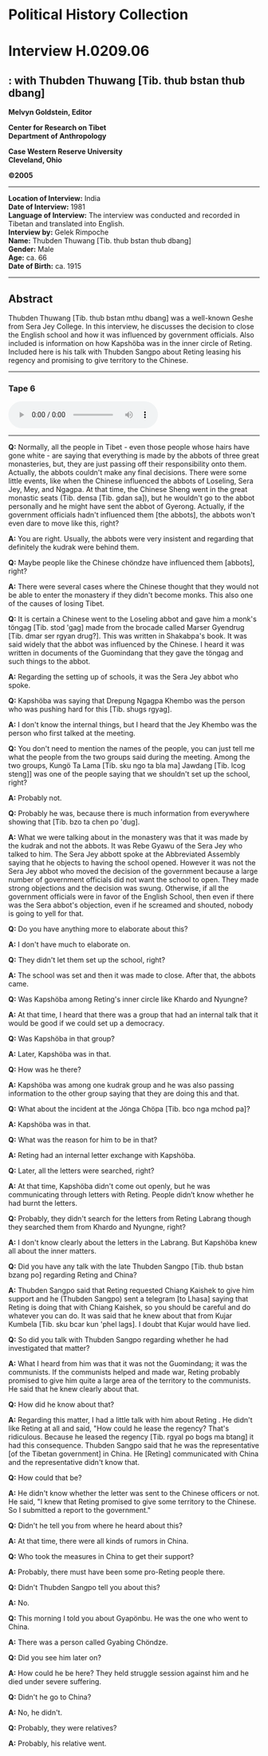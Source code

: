 # Political History Collection  
# Interview H.0209.06   
##  : with Thubden Thuwang [Tib. thub bstan thub dbang]   


**Melvyn Goldstein, Editor**  

**Center for Research on Tibet**  
**Department of Anthropology**  

**Case Western Reserve University**  
**Cleveland, Ohio**  

**©2005**  

---  
**Location of Interview:** India  
**Date of Interview:** 1981  
**Language of Interview:** The interview was conducted and recorded in Tibetan and translated into English.  
**Interview by:** Gelek Rimpoche  
**Name:** Thubden Thuwang [Tib. thub bstan thub dbang]  
**Gender:** Male  
**Age:** ca. 66  
**Date of Birth:** ca. 1915  
  
---  
## Abstract  

 Thubden Thuwang [Tib. thub bstan mthu dbang] was a well-known Geshe from Sera Jey College. In this interview, he discusses the decision to close the English school and how it was influenced by government officials. Also included is information on how Kapshöba was in the inner circle of Reting. Included here is his talk with Thubden Sangpo about Reting leasing his regency and promising to give territory to the Chinese. 
  
---
### Tape 6  

<audio controls>
<source src="https://tile.loc.gov/storage-services/service/asian/asiantoha/H_0209_06/H_0209_06.mp3" type="audio/mp3">
Your browser does not support the audio element.
</audio>  

---

**Q:**  Normally, all the people in Tibet - even those people whose hairs have gone white - are saying that everything is made by the abbots of three great monasteries, but, they are just passing off their responsibility onto them. Actually, the abbots couldn't make any final decisions. There were some little events, like when the Chinese influenced the abbots of Loseling, Sera Jey, Mey, and Ngagpa. At that time, the Chinese Sheng went in the great monastic seats (Tib. densa [Tib. gdan sa]), but he wouldn't go to the abbot personally and he might have sent the abbot of Gyerong. Actually, if the government officials hadn't influenced them [the abbots], the abbots won't even dare to move like this, right?   

**A:**  You are right. Usually, the abbots were very insistent and regarding that definitely the kudrak were behind them.   

**Q:**  Maybe people like the Chinese chöndze have influenced them [abbots], right?   

**A:**  There were several cases where the Chinese thought that they would not be able to enter the monastery if they didn't become monks. This also one of the causes of losing Tibet.   

**Q:**  It is certain a Chinese went to the Loseling abbot and gave him a monk's töngag [Tib. stod 'gag] made from the brocade called Marser Gyendrug [Tib. dmar ser rgyan drug?]. This was written in Shakabpa's book. It was said widely that the abbot was influenced by the Chinese. I heard it was written in documents of the Guomindang that they gave the töngag and such things to the abbot.   

**A:**  Regarding the setting up of schools, it was the Sera Jey abbot who spoke. 
  

**Q:**  Kapshöba was saying that Drepung Ngagpa Khembo was the person who was pushing hard for this [Tib. shugs rgyag].   

**A:**  I don't know the internal things, but I heard that the Jey Khembo was the person who first talked at the meeting. 
  

**Q:**  You don't need to mention the names of the people, you can just tell me what the people from the two groups said during the meeting. Among the two groups, Kungö Ta Lama [Tib. sku ngo ta bla ma] Jawdang [Tib. lcog steng]] was one of the people saying that we shouldn't set up the school, right?   

**A:**  Probably not.   

**Q:**  Probably he was, because there is much information from everywhere showing that [Tib. bzo ta chen po 'dug].   

**A:**  What we were talking about in the monastery was that it was made by the kudrak and not the abbots. 
 It was Rebe Gyawu of the Sera Jey who talked to him. The Sera Jey abbott spoke at the Abbreviated Assembly saying that he objects to having the school opened. However it was not the Sera Jey abbot who moved the decision of the government because a large number of government officials did not want the school to open. They made strong objections and the decision was swung. Otherwise, if all the government officials were in favor of the English School, then even if there was the Sera abbot's objection, even if he screamed and shouted, nobody is going to yell for that.   

**Q:**  Do you have anything more to elaborate about this?   

**A:**  I don't have much to elaborate on.   

**Q:**  They didn't let them set up the school, right?   

**A:**  The school was set and then it was made to close. After that, the abbots came.   

**Q:**  Was Kapshöba among Reting's inner circle like Khardo and Nyungne?   

**A:**  At that time, I heard that there was a group that had an internal talk that it would be good if we could set up a democracy.   

**Q:**  Was Kapshöba in that group?   

**A:** 
 Later, Kapshöba was in that.   

**Q:**  How was he there?   

**A:**  Kapshöba was among one kudrak group and he was also passing information to the other group saying that they are doing this and that.   

**Q:**  What about the incident at the Jönga Chöpa [Tib. bco nga mchod pa]?   

**A:**  Kapshöba was in that.   

**Q:**  What was the reason for him to be in that?   

**A:**  Reting had an internal letter exchange with Kapshöba.   

**Q:**  Later, all the letters were searched, right?   

**A:**  At that time, Kapshöba didn't come out openly, but he was communicating through letters with Reting. People didn’t know whether he had burnt the letters.   

**Q:**  Probably, they didn't search for the letters from Reting Labrang though they searched them from Khardo and Nyungne, right?   

**A:**  I don't know clearly about the letters in the Labrang. But Kapshöba knew all about the inner matters.   

**Q:**  Did you have any talk with the late Thubden Sangpo [Tib. thub bstan bzang po] regarding Reting and China?   

**A:**  Thubden Sangpo said that Reting requested Chiang Kaishek to give him support and he (Thubden Sangpo) sent a telegram [to Lhasa] saying that Reting is doing that with Chiang Kaishek, so you should be careful and do whatever you can do. It was said that he knew about that from Kujar Kumbela [Tib. sku bcar kun 'phel lags]. I doubt that Kujar would have lied.   

**Q:**  So did you talk with Thubden Sangpo regarding whether he had investigated that matter?   

**A:**  What I heard from him was that it was not the Guomindang; it was the communists. If the communists helped and made war, Reting probably promised to give him quite a large area of the territory to the communists. He said that he knew clearly about that.   

**Q:**  How did he know about that?   

**A:**  Regarding this matter, I had a little talk with him about Reting . He didn't like Reting at all and said, "How could he lease the regency? That's ridiculous. Because he leased the regency [Tib. rgyal po bogs ma btang] it had this consequence.  Thubden Sangpo said that he was the representative [of the Tibetan government] in China. He [Reting] communicated with China and the representative didn't know that.   

**Q:**  How could that be?   

**A:**  He didn't know whether the letter was sent to the Chinese officers or not. He said, "I knew that Reting promised to give some territory to the Chinese. So I submitted a report to the government."   

**Q:**  Didn't he tell you from where he heard about this?   

**A:**  At that time, there were all kinds of rumors in China.   

**Q:**  Who took the measures in China to get their support?   

**A:**  Probably, there must have been some pro-Reting people there.   

**Q:**  Didn't Thubden Sangpo tell you about this?   

**A:**  No.   

**Q:**  This morning I told you about Gyapönbu. He was the one who went to China.   

**A:**  There was a person called Gyabing Chöndze.   

**Q:**  Did you see him later on?   

**A:**  How could he be here? They held struggle session against him and he died under severe suffering.   

**Q:**  Didn't he go to China?   

**A:**  No, he didn't.   

**Q:**  Probably, they were relatives?   

**A:**  Probably, his relative went.


  

